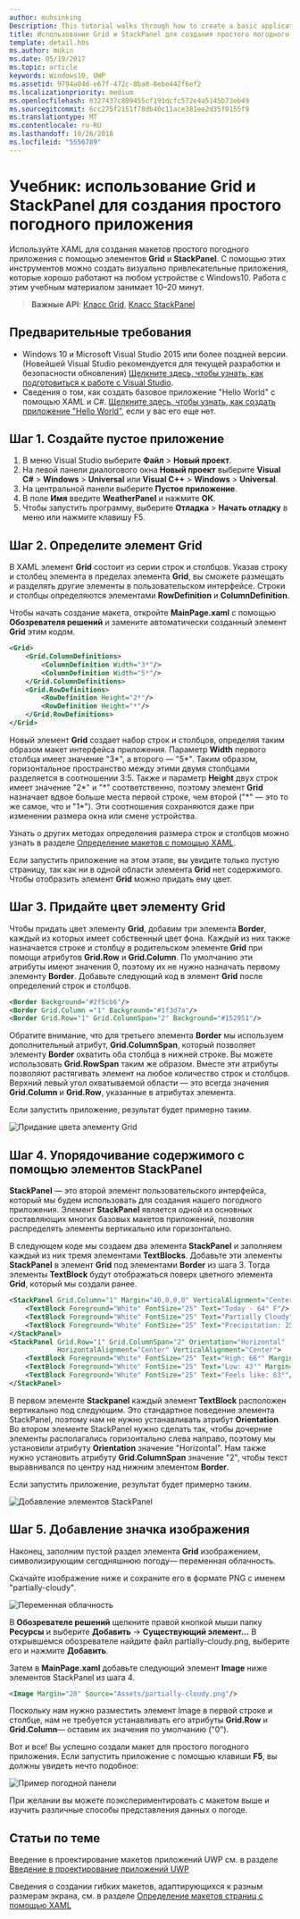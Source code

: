 ```yaml
---
author: muhsinking
Description: This tutorial walks through how to create a basic application user interface. It explains and demonstrates the use of Grid and StackPanel, two of the most common XAML elements.
title: Использование Grid и StackPanel для создания простого погодного приложения.
template: detail.hbs
ms.author: mukin
ms.date: 05/19/2017
ms.topic: article
keywords: Windows10, UWP
ms.assetid: 9794a04d-e67f-472c-8ba8-8ebe442f6ef2
ms.localizationpriority: medium
ms.openlocfilehash: 0327437c809455cf191dcfc572e4a5145b73eb49
ms.sourcegitcommit: 6cc275f2151f78db40c11ace381ee2d35f0155f9
ms.translationtype: MT
ms.contentlocale: ru-RU
ms.lasthandoff: 10/26/2018
ms.locfileid: "5556789"
---
```

# <a name="tutorial-use-grid-and-stackpanel-to-create-a-simple-weather-app"></a>Учебник: использование Grid и StackPanel для создания простого погодного приложения

Используйте XAML для создания макетов простого погодного приложения с помощью элементов **Grid** и **StackPanel**. С помощью этих инструментов можно создать визуально привлекательные приложения, которые хорошо работают на любом устройстве с Windows10. Работа с этим учебным материалом занимает 10–20 минут.

> **Важные API**: [Класс Grid](https://docs.microsoft.com/en-us/uwp/api/windows.ui.xaml.controls.grid), [Класс StackPanel](https://docs.microsoft.com/en-us/uwp/api/windows.ui.xaml.controls.stackpanel)

## <a name="prerequisites"></a>Предварительные требования
- Windows 10 и Microsoft Visual Studio 2015 или более поздней версии. (Новейшей Visual Studio рекомендуется для текущей разработки и безопасности обновления) [Щелкните здесь, чтобы узнать, как подготовиться к работе с Visual Studio](../../get-started/get-set-up.md).
- Сведения о том, как создать базовое приложение "Hello World" с помощью XAML и C#. [Щелкните здесь, чтобы узнать, как создать приложение "Hello World"](https://msdn.microsoft.com/windows/uwp/get-started/create-a-hello-world-app-xaml-universal), если у вас его еще нет.

## <a name="step-1-create-a-blank-app"></a>Шаг 1. Создайте пустое приложение
1. В меню Visual Studio выберите **Файл** > **Новый проект**.
2. На левой панели диалогового окна **Новый проект** выберите **Visual C#** > **Windows** > **Universal** или **Visual C++** > **Windows** > **Universal**.
3. На центральной панели выберите **Пустое приложение**.
4. В поле **Имя** введите **WeatherPanel** и нажмите **ОК**.
5. Чтобы запустить программу, выберите **Отладка** > **Начать отладку** в меню или нажмите клавишу F5.

## <a name="step-2-define-a-grid"></a>Шаг 2. Определите элемент Grid
В XAML элемент **Grid** состоит из серии строк и столбцов. Указав строку и столбец элемента в пределах элемента **Grid**, вы сможете размещать и разделять другие элементы в пользовательском интерфейсе. Строки и столбцы определяются элементами **RowDefinition** и **ColumnDefinition**.

Чтобы начать создание макета, откройте **MainPage.xaml** с помощью **Обозревателя решений** и замените автоматически созданный элемент **Grid** этим кодом.

```xml
<Grid>
    <Grid.ColumnDefinitions>
        <ColumnDefinition Width="3*"/>
        <ColumnDefinition Width="5*"/>
    </Grid.ColumnDefinitions>
    <Grid.RowDefinitions>
        <RowDefinition Height="2*"/>
        <RowDefinition Height="*"/>
    </Grid.RowDefinitions>
</Grid>
```

Новый элемент **Grid** создает набор строк и столбцов, определяя таким образом макет интерфейса приложения. Параметр **Width** первого столбца имеет значение "3\*", а второго — "5\*". Таким образом, горизонтальное пространство между этими двумя столбцами разделяется в соотношении 3:5. Также и параметр **Height** двух строк имеет значение "2\*" и "\*" соответственно, поэтому элемент **Grid** назначает вдвое больше места первой строке, чем второй ("\*" — это то же самое, что и "1\*"). Эти соотношения сохраняются даже при изменении размера окна или смене устройства.

Узнать о других методах определения размера строк и столбцов можно узнать в разделе [Определение макетов с помощью XAML](https://msdn.microsoft.com/windows/uwp/layout/layouts-with-xaml#layout-properties).

Если запустить приложение на этом этапе, вы увидите только пустую страницу, так как ни в одной области элемента **Grid** нет содержимого. Чтобы отобразить элемент **Grid** можно придать ему цвет.

## <a name="step-3-color-the-grid"></a>Шаг 3. Придайте цвет элементу Grid
Чтобы придать цвет элементу **Grid**, добавим три элемента **Border**, каждый из которых имеет собственный цвет фона. Каждый из них также назначается строке и столбцу в родительском элементе **Grid** при помощи атрибутов **Grid.Row** и **Grid.Column**. По умолчанию эти атрибуты имеют значения 0, поэтому их не нужно назначать первому элементу **Border**. Добавьте следующий код в элемент **Grid** после определений строк и столбцов.

```xml
<Border Background="#2f5cb6"/>
<Border Grid.Column ="1" Background="#1f3d7a"/>
<Border Grid.Row="1" Grid.ColumnSpan="2" Background="#152951"/>
```

Обратите внимание, что для третьего элемента **Border** мы используем дополнительный атрибут, **Grid.ColumnSpan**, который позволяет элементу **Border** охватить оба столбца в нижней строке. Вы можете использовать **Grid.RowSpan** таким же образом. Вместе эти атрибуты позволяют растягивать элемент на любое количество строк и столбцов. Верхний левый угол охватываемой области — это всегда значения **Grid.Column** и **Grid.Row**, указанные в атрибутах элемента.

Если запустить приложение, результат будет примерно таким.

![Придание цвета элементу Grid](images/grid-weather-1.png)

## <a name="step-4-organize-content-by-using-stackpanel-elements"></a>Шаг 4. Упорядочивание содержимого с помощью элементов StackPanel
**StackPanel** — это второй элемент пользовательского интерфейса, который мы будем использовать для создания нашего погодного приложения. Элемент **StackPanel** является одной из основных составляющих многих базовых макетов приложений, позволяя распределять элементы вертикально или горизонтально.

В следующем коде мы создаем два элемента **StackPanel** и заполняем каждый из них тремя элементами **TextBlocks**. Добавьте эти элементы **StackPanel** в элемент **Grid** под элементами **Border** из шага 3. Тогда элементы **TextBlock** будут отображаться поверх цветного элемента **Grid**, который мы создали ранее.

```xml
<StackPanel Grid.Column="1" Margin="40,0,0,0" VerticalAlignment="Center">
    <TextBlock Foreground="White" FontSize="25" Text="Today - 64° F"/>
    <TextBlock Foreground="White" FontSize="25" Text="Partially Cloudy"/>
    <TextBlock Foreground="White" FontSize="25" Text="Precipitation: 25%"/>
</StackPanel>
<StackPanel Grid.Row="1" Grid.ColumnSpan="2" Orientation="Horizontal"
            HorizontalAlignment="Center" VerticalAlignment="Center">
    <TextBlock Foreground="White" FontSize="25" Text="High: 66°" Margin="0,0,20,0"/>
    <TextBlock Foreground="White" FontSize="25" Text="Low: 43°" Margin="0,0,20,0"/>
    <TextBlock Foreground="White" FontSize="25" Text="Feels like: 63°"/>
</StackPanel>
```

В первом элементе **Stackpanel** каждый элемент **TextBlock** расположен вертикально под следующим. Это стандартное поведение элемента StackPanel, поэтому нам не нужно устанавливать атрибут **Orientation**. Во втором элементе StackPanel нужно сделать так, чтобы дочерние элементы располагались горизонтально слева направо, поэтому мы установили атрибуту **Orientation** значение "Horizontal". Нам также нужно установить атрибуту **Grid.ColumnSpan** значение "2", чтобы текст выравнивался по центру над нижним элементом **Border**.

Если запустить приложение, результат будет примерно таким.

![Добавление элементов StackPanel](images/grid-weather-2.png)

## <a name="step-5-add-an-image-icon"></a>Шаг 5. Добавление значка изображения

Наконец, заполним пустой раздел элемента **Grid** изображением, символизирующим сегодняшнюю погоду— переменная облачность.

Скачайте изображение ниже и сохраните его в формате PNG с именем "partially-cloudy".

![Переменная облачность](images/partially-cloudy.PNG)

В **Обозревателе решений** щелкните правой кнопкой мыши папку **Ресурсы** и выберите **Добавить** -> **Существующий элемент...** В открывшемся обозревателе найдите файл partially-cloudy.png, выберите его и нажмите **Добавить**.

Затем в **MainPage.xaml** добавьте следующий элемент **Image** ниже элементов StackPanel из шага 4.

```xml
<Image Margin="20" Source="Assets/partially-cloudy.png"/>
```

Поскольку нам нужно разместить элемент Image в первой строке и столбце, нам не требуется устанавливать его атрибуты **Grid.Row** и **Grid.Column**— оставим их значения по умолчанию ("0").

Вот и все! Вы успешно создали макет для простого погодного приложения. Если запустить приложение с помощью клавиши **F5**, вы должны увидеть нечто подобное:

![Пример погодной панели](images/grid-weather-3.PNG)

При желании вы можете поэкспериментировать с макетом выше и изучить различные способы представления данных о погоде.

## <a name="related-articles"></a>Статьи по теме
Введение в проектирование макетов приложений UWP см. в разделе [Введение в проектирование приложений UWP](https://msdn.microsoft.com/windows/uwp/layout/design-and-ui-intro)

Сведения о создании гибких макетов, адаптирующихся к разным размерам экрана, см. в разделе [Определение макетов страниц с помощью XAML](https://msdn.microsoft.com/windows/uwp/layout/layouts-with-xaml)
